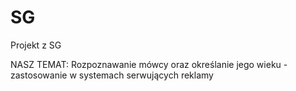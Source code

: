 # SG
Projekt z SG

NASZ TEMAT: Rozpoznawanie mówcy oraz określanie jego wieku - zastosowanie w systemach serwujących reklamy
